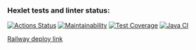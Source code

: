 ### Hexlet tests and linter status:
[![Actions Status](https://github.com/Aljustal/java-project-73/workflows/hexlet-check/badge.svg)](https://github.com/Aljustal/java-project-73/actions)
[![Maintainability](https://api.codeclimate.com/v1/badges/66dbc1f1d3fbf4b32402/maintainability)](https://codeclimate.com/github/Aljustal/java-project-73/maintainability)
[![Test Coverage](https://api.codeclimate.com/v1/badges/66dbc1f1d3fbf4b32402/test_coverage)](https://codeclimate.com/github/Aljustal/java-project-73/test_coverage)
[![Java CI](https://github.com/Aljustal/java-project-73/actions/workflows/main.yml/badge.svg)](https://github.com/Aljustal/java-project-73/actions/workflows/main.yml)

[Railway deploy link](https://java-project-73-production-7c50.up.railway.app/)


